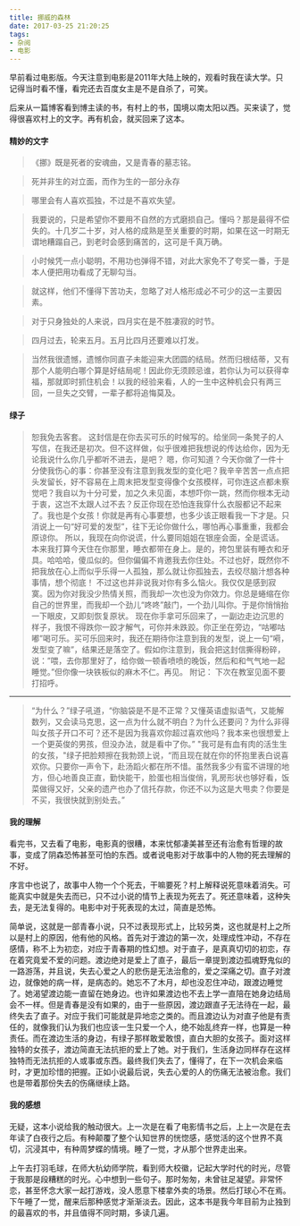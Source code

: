 ```yaml
---
title: 挪威的森林
date: 2017-03-25 21:20:25
tags:
- 杂阅
- 电影
---
```


早前看过电影版。今天注意到电影是2011年大陆上映的，观看时我在读大学。只记得当时看不懂，看完还去百度女主是不是自杀了，可笑。

后来从一篇博客看到博主读的书，有村上的书，国境以南太阳以西。买来读了，觉得很喜欢村上的文字。再有机会，就买回来了这本。

#### 精妙的文字

> 《挪》既是死者的安魂曲，又是青春的墓志铭。

> 死并非生的对立面，而作为生的一部分永存

> 哪里会有人喜欢孤独，不过是不喜欢失望。

> 我要说的，只是希望你不要用不自然的方式磨损自己。懂吗？那是最得不偿失的。十几岁二十岁，对人格的成熟是至关重要的时期，如果在这一时期无谓地糟蹋自己，到老时会感到痛苦的，这可是千真万确。

> 小时候凭一点小聪明，不用功也弹得不错，对此大家免不了夸奖一番，于是本人便把用功看成了无聊勾当。

> 就这样，他们不懂得下苦功夫，忽略了对人格形成必不可少的这一主要因素。

> 对于只身独处的人来说，四月实在是不胜凄寂的时节。

> 四月过去，轮来五月。五月比四月还要难以打发。

> 当然我很遗憾，遗憾你同直子未能迎来大团圆的结局。然而归根结蒂，又有那个人能明白哪个算是好结局呢！因此你无须顾忌谁，若你认为可以获得幸福，那就即时抓住机会！以我的经验来看，人的一生中这种机会只有两三回，一旦失之交臂，一辈子都将追悔莫及。

#### 绿子

> 恕我免去客套。
> 这封信是在你去买可乐的时候写的。给坐同一条凳子的人写信，在我还是初次。但不这样做，似乎很难把我想说的传达给你，因为无论我说什么你几乎都听不进去，是吧？
> 嗯，你可知道？今天你做了一件十分使我伤心的事：你甚至没有注意到我发型的变化吧？我辛辛苦苦一点点把头发留长，好不容易在上周末把发型变得像个女孩模样，可你连这点都未察觉吧？我自以为十分可爱，加之久未见面，本想吓你一跳，然而你根本无动于衷，这岂不太跟人过不去？反正你现在恐怕连我穿什么衣服都记不起来了。我也是个女孩！你就是再有心事要想，也多少该正眼看我一下才是。只消说上一句“好可爱的发型”，往下无论你做什么，哪怕再心事重重，我都会原谅你。
> 所以，我现在向你说谎，什么要同姐姐在银座会面，全是谎话。本来我打算今天住在你那里，睡衣都带在身上。是的，挎包里装有睡衣和牙具。哈哈哈，傻瓜似的。但你偏偏不肯邀我去你住处。不过也好，既然你不把我放在心上而似乎乐得一人孤独，那么就让你孤独去，去绞尽脑汁想各种事情，想个彻底！
> 不过这也并非说我对你有多么恼火。我仅仅是感到寂寞。因为你对我没少热情关照，而我却一次也没为你效力。你总是蜷缩在你自己的世界里，而我却一个劲儿“咚咚”敲门，一个劲儿叫你。于是你悄悄抬一下眼皮，又即刻恢复原状。
> 现在你手拿可乐回来了，一副边走边沉思的样子，我恨不得跌你一跤才解气，可你并未跌跤。你正坐在旁边，“咕嘟咕嘟”喝可乐。买可乐回来时，我还在期待你注意到我的发型，说上一句“嗬，发型变了嘛”，结果还是落空了。假如你注意到，我会把这封信撕得粉碎，说：”喂，去你那里好了，给你做一顿香喷喷的晚饭，然后和和气气地一起睡觉。”但你像一块铁板似的麻木不仁。再见。
> 附记：
> 下次在教室见面不要打招呼。

---
>  “为什么？”绿子吼道，“你脑袋是不是不正常？又懂英语虚拟语气，又能解数列，又会读马克思，这一点为什么就不明白？为什么还要问？为什么非得叫女孩子开口不可？还不是因为我喜欢你超过喜欢他吗？我本来也很想爱上一个更英俊的男孩，但没办法，就是看中了你。”
> "我可是有血有肉的活生生的女孩，"绿子把脸颊擦在我勃颈上说，“而且现在就在你的怀抱里表白说喜欢你。只要你一声令下，赴汤蹈火都在所不惜。虽然我多少有蛮不讲理的地方，但心地善良正直，勤快能干，脸蛋也相当俊俏，乳房形状也够好看，饭菜做得又好，父亲的遗产也办了信托存款，你还不以为这是大甩卖？你要是不买，我很快就到别处去。”

#### 我的理解

看完书，又去看了电影，电影真的很糟，本来忧郁凄美甚至还有治愈有哲理的故事，变成了阴森恐怖甚至可怕的东西。或者说电影对于故事中的人物的死去理解的不好。

序言中也说了，故事中人物一个个死去，干嘛要死？村上解释说死意味着消失。可能真实中就是失去而已，只不过小说的情节上表现为死去了。死还意味着，这种失去，是无法复得的。电影中对于死表现的太过，简直是恐怖。

简单说，这就是一部青春小说，只不过表现形式上，比较另类，这也就是村上之所以是村上的原因，他有他的风格。首先对于渡边的第一次，处理成性冲动，不存在感情，称不上为初恋，对应于青春期的性幻想。对于直子，是真真切切的初恋，存在着究竟爱不爱的问题。渡边绝对是爱上了直子，最后一章提到渡边孤魂野鬼似的一路游荡，并且说，失去心爱之人的悲伤是无法治愈的，爱之深痛之切。直子对渡边，就像她的病一样，是病态的。她忘不了木月，却也没忍住冲动，跟渡边睡觉了。她渴望渡边能一直留在她身边。也许如果渡边也不去上学一直陪在她身边结局会不一样。但是青春是没有如果的，由于一些原因，渡边跟直子无法待在一起，最终失去了直子。对应于我们可能就是异地恋之类的。而且渡边认为对直子他是有责任的，就像我们认为我们也应该一生只爱一个人，绝不始乱终弃一样，也算是一种责任。而在渡边生活的身边，有绿子那样敢爱敢恨，直白大胆的女孩子。面对这样独特的女孩子，渡边简直无法抗拒的爱上了她。对于我们，生活身边同样存在这样独特而无法抗拒的人或事或东西。最终我们失去了，懂得了，在下一次机会来临时，才更加珍惜的把握。正如小说最后说，失去心爱的人的伤痛无法被治愈。我们也是带着那份失去的伤痛继续上路。

#### 我的感想

无疑，这本小说给我的触动很大。上一次是在看了电影情书之后，上上一次是在去年读了白夜行之后。有种颠覆了整个认知世界的恍惚感，感觉活的这个世界不真切，沉浸其中，有种周梦蝶的情境。睡了一觉，才从那个世界走出来。

上午去打羽毛球，在师大杭幼师学院，看到师大校徽，记起大学时代的时光，尽管于我那是段糟糕的时光。心中想到一些句子。那时匆匆，未曾驻足凝望。非常怀恋，甚至怀念大家一起打游戏，没人愿意下楼拿外卖的场景。然后打球心不在焉。下午睡了一觉，醒来后那种感觉才渐渐淡去。因此，这本书是我今年目前为止独到的最喜欢的书，并且值得不同时期，多读几遍。
